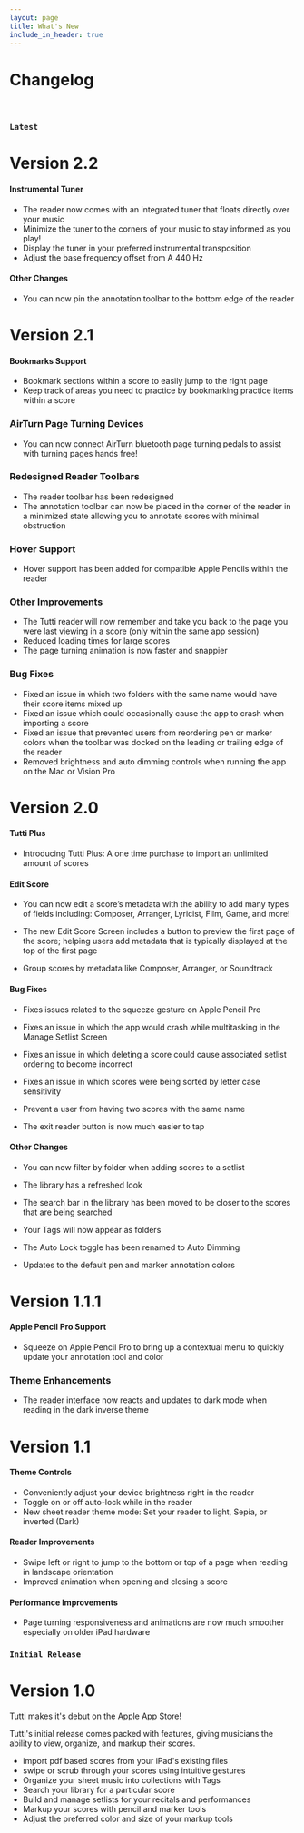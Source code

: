 ```yaml
---
layout: page
title: What's New
include_in_header: true
---
```


# Changelog
<br>

### `Latest`
# **Version 2.2**
#### **Instrumental Tuner**
- The reader now comes with an integrated tuner that floats directly over your music
- Minimize the tuner to the corners of your music to stay informed as you play!
- Display the tuner in your preferred instrumental transposition
- Adjust the base frequency offset from A 440 Hz

#### **Other Changes**
- You can now pin the annotation toolbar to the bottom edge of the reader

# **Version 2.1**
#### **Bookmarks Support**
- Bookmark sections within a score to easily jump to the right page
- Keep track of areas you need to practice by bookmarking practice items within a score

### **AirTurn Page Turning Devices**
- You can now connect AirTurn bluetooth page turning pedals to assist with turning pages hands free!

### **Redesigned Reader Toolbars**
- The reader toolbar has been redesigned
- The annotation toolbar can now be placed in the corner of the reader in a minimized state allowing you to annotate scores with minimal obstruction

### **Hover Support**
- Hover support has been added for compatible Apple Pencils within the reader

### **Other Improvements**
- The Tutti reader will now remember and take you back to the page you were last viewing in a score (only within the same app session)
- Reduced loading times for large scores
- The page turning animation is now faster and snappier

### **Bug Fixes**
- Fixed an issue in which two folders with the same name would have their score items mixed up
- Fixed an issue which could occasionally cause the app to crash when importing a score
- Fixed an issue that prevented users from reordering pen or marker colors when the toolbar was docked on the leading or trailing edge of the reader
- Removed brightness and auto dimming controls when running the app on the Mac or Vision Pro

# **Version 2.0**
#### **Tutti Plus**
- Introducing Tutti Plus: A one time purchase to import an unlimited amount of scores

#### **Edit Score**
- You can now edit a score’s metadata with the ability to add many types of fields including: Composer, Arranger, Lyricist, Film, Game, and more!

- The new Edit Score Screen includes a button to preview the first page of the score; helping users add metadata that is typically displayed at the top of the first page

- Group scores by metadata like Composer, Arranger, or Soundtrack

#### **Bug Fixes**
- Fixes issues related to the squeeze gesture on Apple Pencil Pro

- Fixes an issue in which the app would crash while multitasking in the Manage Setlist Screen

- Fixes an issue in which deleting a score could cause associated setlist ordering to become incorrect

- Fixes an issue in which scores were being sorted by letter case sensitivity

- Prevent a user from having two scores with the same name

- The exit reader button is now much easier to tap

#### **Other Changes**
- You can now filter by folder when adding scores to a setlist

- The library has a refreshed look

- The search bar in the library has been moved to be closer to the scores that are being searched

- Your Tags will now appear as folders

- The Auto Lock toggle has been renamed to Auto Dimming

- Updates to the default pen and marker annotation colors

# **Version 1.1.1**
#### **Apple Pencil Pro Support**
- Squeeze on Apple Pencil Pro to bring up a contextual menu to quickly update your annotation tool and color

### **Theme Enhancements**
- The reader interface now reacts and updates to dark mode when reading in the dark inverse theme

# **Version 1.1**
#### **Theme Controls**
- Conveniently adjust your device brightness right in the reader
- Toggle on or off auto-lock while in the reader
- New sheet reader theme mode: Set your reader to light, Sepia, or inverted (Dark) 

#### **Reader Improvements**
- Swipe left or right to jump to the bottom or top of a page when reading in landscape orientation
- Improved animation when opening and closing a score

#### **Performance Improvements**
- Page turning responsiveness and animations are now much smoother especially on older iPad hardware

### `Initial Release`
# **Version 1.0**
Tutti makes it's debut on the Apple App Store!

Tutti's initial release comes packed with features, giving musicians the ability to view, organize, and markup their scores.

- import pdf based scores from your iPad's existing files
- swipe or scrub through your scores using intuitive gestures
- Organize your sheet music into collections with Tags
- Search your library for a particular score
- Build and manage setlists for your recitals and performances
- Markup your scores with pencil and marker tools
- Adjust the preferred color and size of your markup tools

<br>

